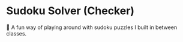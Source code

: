 # Sudoku Solver (Checker)

🧠 A fun way of playing around with sudoku puzzles I built in between classes.